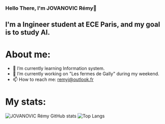 ### Hello There, I'm JOVANOVIC Rémy👋

## I'm a Ingineer student at ECE Paris, and my goal is to study AI.

# About me:

- 🚀 I’m currently learning Information system.
- 🔭 I’m currently working on "Les fermes de Gally" during my weekend.
- 📫 How to reach me: remyj@outlook.fr

# My stats:

![JOVANOVIC Rémy GitHub stats](https://github-readme-stats.vercel.app/api?username=aym00n-djrak&show_icons=true&theme=tokyonight)
![Top Langs](https://github-readme-stats.vercel.app/api/top-langs/?username=aym00n-djrak&layout=compact&show_icons=true&theme=tokyonight)

